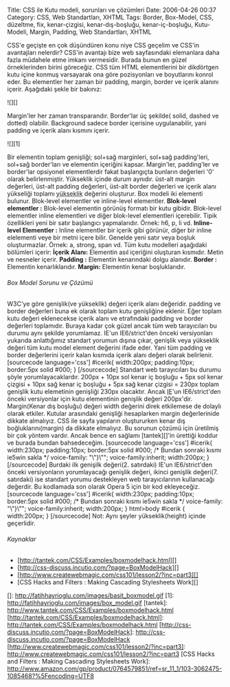 Title: CSS ile Kutu modeli, sorunları ve çözümleri
Date: 2006-04-26 00:37
Category: CSS, Web Standartları, XHTML
Tags: Border, Box-Model, CSS, düzeltme, fix, kenar-çizgisi, kenar-dış-boşluğu, kenar-iç-boşluğu, Kutu-Modeli, Margin, Padding, Web Standartları, XHTML

CSS'e geçişte en çok düşündüren konu niye CSS geçelim ve CSS'in
avantajları nelerdir? CSS'in avantajı bize web sayfasındaki elemanlara
daha fazla müdahele etme imkanı vermesidir. Burada bunun en güzel
örneklerinden birini göreceğiz. CSS tüm HTML elementlerini bir
dikdörtgen kutu içine konmuş varsayarak ona göre pozisyonları ve
boyutlarını konrol eder. Bu elementler her zaman bir padding, margin,
border ve içerik alanını içerir. <!--more-->Aşağıdaki şekle bir bakınız:

![][]

Margin'ler her zaman transparandır. Border'lar üç şekilde( solid, dashed
ve dotted) olabilir. Background sadece border içerisine uygulanabilir,
yani padding ve içerik alanı kısmını içerir.

![][1]

Bir elementin toplam genişliği; sol+sağ marginleri, sol+sağ
padding'leri, sol+sağ border'ları ve elementin içeriğini kapsar.
Margin'ler, padding'ler ve border'lar opsiyonel elementlerdir fakat
başlangıçta bunların değerleri '0' olarak belirlenmiştir. Yükseklik
içinde durum aynıdır. üst-alt margin değerleri, üst-alt padding
değerleri, üst-alt border değerleri ve içerik alanı yükseliği toplamı
<acronym title="height">yükseklik</acronym> değerini oluşturur. Box
modeli iki elementi bulunur. Blok-level elementler ve inline-level
elementler. **Blok-level elementler :** Blok-level elementin görünüş
formatı bir kutu gibidir. Blok-level elementler inline elementleri ve
diğer blok-level elementleri içerebilir. Tipik özellikleri yeni bir
satır başlangıcı yapmalarıdır. Örnek: h6, p, li vd. **Inline-level
Elementler :** Inline elementler bir içerik gibi görünür, diğer bir
inline elelementi veye bir metni içere bilir. Genelde yeni satır veya
boşluk oluşturmazlar. Örnek: a, strong, span vd. Tüm kutu modelleri
aşağıdaki bölümleri içerir: **İçerik Alanı:** Elementin asıl içeriğini
oluşturan kısmıdır. Metin ve nesneler içerir. **Padding :** Elementin
kenarındaki dolgu alanıdır. **Border :** Elementin kenarlıklarıdır.
**Margin:** Elementin kenar boşluklarıdır.

###### Box Model Sorunu ve Çözümü

W3C'ye göre genişlik(ve yükseklik) değeri içerik alanı değeridir.
padding ve border değerleri buna ek olarak toplam kutu genişliğine
eklenir. Eğer toplam kutu değeri eklenecekse içerik alanı ve etrafındaki
padding ve border değerleri toplamıdır. Buraya kadar çok güzel ancak tüm
web tarayıcıları bu durumu aynı şekilde yorumlamaz. IE'un IE6/strict'den
önceki versiyonları yukarıda anlattığımız standart yorumun dışına çıkar,
genişlik veya yükseklik değeri tüm kutu model element değerini ifade
eder. Yani tüm padding ve border değerlerini içerir kalan kısmıda içerik
alanı değeri olarak belirlenir. [sourcecode language='css'] \#icerik{
width:200px; padding:10px; border:5px solid \#000; } [/sourcecode]
Standart web tarayıcıları bu durumu şöyle yorumlayacaklardır. 200px +
10px sol kenar iç boşluğu + 5px sol kenar çizgisi + 10px sağ kenar iç
boşluğu + 5px sağ kenar çizgisi = 230px toplam genişlik kutu elemetinin
genişliği 230px olacaktır. Ancak
<acronym title="İnternet Explorer">IE</acronym>'un IE6/strict'den önceki
versiyonlar için kutu elementinin genişlik değeri 200px'dir.
Margin(Kenar dış boşluğu) değeri width değerini direk etkilemese de
dolaylı olarak etkiler. Kutular arasındaki genişliği hesaplarken margin
değerlerinide dikkate almalıyız. CSS ile sayfa yapıların oluştururken
kenar dış boğluklarını(margin) da dikkate elmalıyız. Bu sorunun çözümü
için üretilmiş bir çok yöntem vardır. Ancak bence en sağlamı
[tantek][]'in ürettiği koddur ve burada bundan bahsedeceğim. [sourcecode
language='css'] \#icerik{ width:230px; padding:10px; border:5px solid
\#000; /\* Bundan sonraki kısmı ie5win sakla \*/ voice-family:
"\\"}\\""; voice-family:inherit; width:200px; } [/sourcecode] Burdaki
ilk genişilk değeri(2. satırdaki) IE'un IE6/strict'den önceki
versiyonların yorumlayacağı genişlik değeri, ikinci genişlik değeri(7.
satırdaki) ise standart yorumu destekleyen web tarayıcılarının
kullanacağı değerdir. Bu kodlamada son olarak Opera 5 için bir kod
ekleyeceğiz. [sourcecode language='css'] \#icerik{ width:230px;
padding:10px; border:5px solid \#000; /\* Bundan sonraki kısmı ie5win
sakla \*/ voice-family: "\\"}\\""; voice-family:inherit; width:200px; }
html\>body \#icerik { width:200px; } [/sourcecode] Not: Aynı şeyler
yükseklik(height) içinde geçerlidir.

###### Kaynaklar

-   [http://tantek.com/CSS/Examples/boxmodelhack.html][]
-   [http://css-discuss.incutio.com/?page=BoxModelHack][]
-   [http://www.createwebmagic.com/css101/lesson2/?inc=part3][]
-   [CSS Hacks and Filters : Making Cascading Stylesheets Work][]

</p>

  []: http://fatihhayrioglu.com/images/basit_boxmodel.gif
  [1]: http://fatihhayrioglu.com/images/box_model.gif
  [tantek]: http://www.tantek.com/CSS/Examples/boxmodelhack.html
  [http://tantek.com/CSS/Examples/boxmodelhack.html]: http://tantek.com/CSS/Examples/boxmodelhack.html
  [http://css-discuss.incutio.com/?page=BoxModelHack]: http://css-discuss.incutio.com/?page=BoxModelHack
  [http://www.createwebmagic.com/css101/lesson2/?inc=part3]: http://www.createwebmagic.com/css101/lesson2/?inc=part3
  [CSS Hacks and Filters : Making Cascading Stylesheets Work]: http://www.amazon.com/gp/product/0764579851/ref=sr_11_1/103-3062475-1085468?%5Fencoding=UTF8
